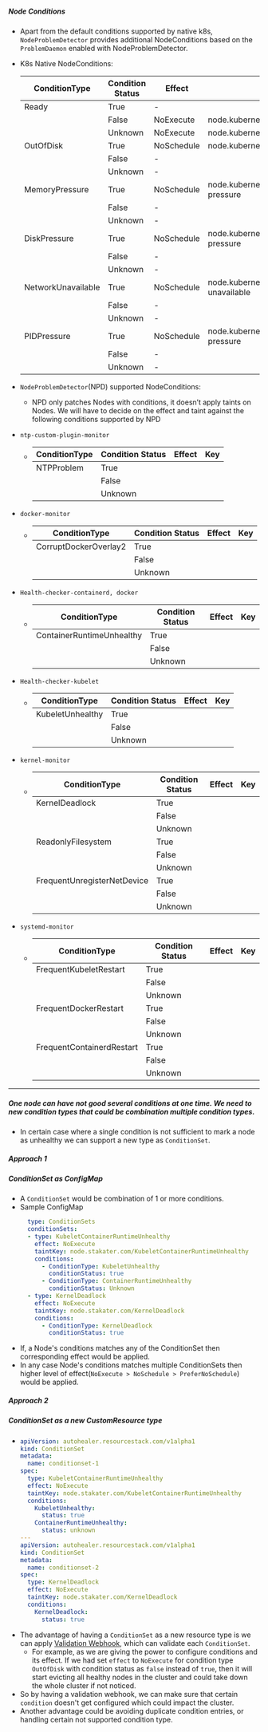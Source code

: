 
##### Node Conditions

- Apart from the default conditions supported by native k8s, `NodeProblemDetector` provides additional NodeConditions based 
on the `ProblemDaemon` enabled with NodeProblemDetector.

- K8s Native NodeConditions:
  
  | ConditionType      | Condition Status   |Effect        | Key      |
  | ------------------ | ------------------ | ------------ | -------- |
  |Ready               |True                | -            | |
  |                    |False               | NoExecute    | node.kubernetes.io/not-ready           |
  |                    |Unknown             | NoExecute    | node.kubernetes.io/unreachable         |
  |OutOfDisk           |True                | NoSchedule   | node.kubernetes.io/out-of-disk         |
  |                    |False               | -            | |
  |                    |Unknown             | -            | |
  |MemoryPressure      |True                | NoSchedule   | node.kubernetes.io/memory-pressure     |
  |                    |False               | -            | |
  |                    |Unknown             | -            | |
  |DiskPressure        |True                | NoSchedule   | node.kubernetes.io/disk-pressure       |
  |                    |False               | -            | |
  |                    |Unknown             | -            | |
  |NetworkUnavailable  |True                | NoSchedule   | node.kubernetes.io/network-unavailable |
  |                    |False               | -            | |
  |                    |Unknown             | -            | |
  |PIDPressure         |True                | NoSchedule   | node.kubernetes.io/pid-pressure        |
  |                    |False               | -            | |
  |                    |Unknown             | -            | |


- `NodeProblemDetector`(NPD) supported NodeConditions:
  - NPD only patches Nodes with conditions, it doesn’t apply taints on Nodes.
We will have to decide on the effect and taint against the following conditions supported by NPD 

- `ntp-custom-plugin-monitor`
  -   | ConditionType      | Condition Status   |Effect        | Key      |
      | ------------------ | ------------------ | ------------ | -------- |
      |NTPProblem          |True                |              | |
      |                    |False               |              |          |
      |                    |Unknown             |              |          |

- `docker-monitor`
  -   | ConditionType        | Condition Status   |Effect        | Key      |
      | ------------------   | ------------------ | ------------ | -------- |
      |CorruptDockerOverlay2 |True                |              | |
      |                      |False               |              |          |
      |                      |Unknown             |              |          |

- `Health-checker-containerd, docker`
  -   | ConditionType            | Condition Status   |Effect        | Key      |
      | ------------------       | ------------------ | ------------ | -------- |
      |ContainerRuntimeUnhealthy |True                |              | |
      |                          |False               |              |          |
      |                          |Unknown             |              |          |

- `Health-checker-kubelet`
  -   | ConditionType            | Condition Status   |Effect        | Key      |
      | ------------------       | ------------------ | ------------ | -------- |
      |KubeletUnhealthy          |True                |              | |
      |                          |False               |              |          |
      |                          |Unknown             |              |          |

- `kernel-monitor`
  -   | ConditionType            | Condition Status   |Effect        | Key      |
      | ------------------       | ------------------ | ------------ | -------- |
      |KernelDeadlock            |True                |              | |
      |                          |False               |              |          |
      |                          |Unknown             |              |          |
      |ReadonlyFilesystem        |True                |              | |
      |                          |False               |              |          |
      |                          |Unknown             |              |          |
      |FrequentUnregisterNetDevice        |True                |              | |
      |                                   |False               |              |          |
      |                                   |Unknown             |              |          |

- `systemd-monitor`
  -   | ConditionType            | Condition Status   |Effect        | Key      |
      | ------------------       | ------------------ | ------------ | -------- |
      |FrequentKubeletRestart    |True                |              | |
      |                          |False               |              |          |
      |                          |Unknown             |              |          |
      |FrequentDockerRestart     |True                |              | |
      |                          |False               |              |          |
      |                          |Unknown             |              |          |
      |FrequentContainerdRestart          |True                |              | |
      |                                   |False               |              |          |
      |                                   |Unknown             |              |          |   
  

---

##### One node can have not good several conditions at one time. We need to new condition types that could be combination multiple condition types.
- In certain case where a single condition is not sufficient to mark a node as unhealthy we can support a new type as `ConditionSet`.

##### Approach 1

##### ConditionSet as ConfigMap

- A `ConditionSet` would be combination of 1 or more conditions.
- Sample ConfigMap
  ```yaml
    type: ConditionSets
    conditionSets:
    - type: KubeletContainerRuntimeUnhealthy
      effect: NoExecute
      taintKey: node.stakater.com/KubeletContainerRuntimeUnhealthy
      conditions:
        - ConditionType: KubeletUnhealthy
          conditionStatus: true
        - ConditionType: ContainerRuntimeUnhealthy
          conditionStatus: Unknown
    - type: KernelDeadlock
      effect: NoExecute
      taintKey: node.stakater.com/KernelDeadlock
      conditions:
        - ConditionType: KernelDeadlock
          conditionStatus: true
  ```
- If, a Node's conditions matches any of the ConditionSet then corresponding effect would be applied. 
- In any case Node's conditions matches multiple ConditionSets then higher level of effect(`NoExecute > NoSchedule > PreferNoSchedule`)  would be applied.


##### Approach 2

##### ConditionSet as a new CustomResource type

-
    ```yaml
    apiVersion: autohealer.resourcestack.com/v1alpha1
    kind: ConditionSet
    metadata:
      name: conditionset-1
    spec:
      type: KubeletContainerRuntimeUnhealthy
      effect: NoExecute
      taintKey: node.stakater.com/KubeletContainerRuntimeUnhealthy
      conditions:
        KubeletUnhealthy:
          status: true
        ContainerRuntimeUnhealthy:
          status: unknown
    ---
    apiVersion: autohealer.resourcestack.com/v1alpha1
    kind: ConditionSet
    metadata:
      name: conditionset-2
    spec:
      type: KernelDeadlock
      effect: NoExecute
      taintKey: node.stakater.com/KernelDeadlock
      conditions:
        KernelDeadlock:
          status: true
    ```
- The advantage of having a `ConditionSet` as a new resource type is we can apply [Validation Webhook](https://kubernetes.io/docs/reference/access-authn-authz/admission-controllers/#validatingadmissionwebhook), 
  which can validate each `ConditionSet`.
  - For example, as we are giving the power to configure conditions and its effect.
    If we had set `effect` to `NoExecute` for condition type `OutOfDisk` with condition status as `false` instead of `true`, 
    then it will start evicting all healthy nodes in the cluster and could take down the whole cluster if not noticed.
- So by having a validation webhook, we can make sure that certain `condition` doesn't get configured which could impact the cluster.
- Another advantage could be avoiding duplicate condition entries, or handling certain not supported condition type.
